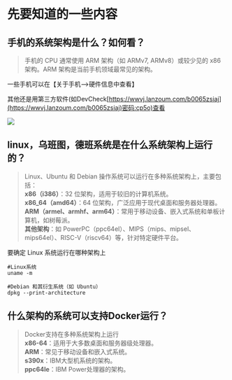 
# 先要知道的一些内容

## **手机的系统架构是什么？如何看？**

> 手机的 CPU 通常使用 ARM 架构（如 ARMv7, ARMv8）或较少见的 x86 架构。ARM 架构是当前手机领域最常见的架构。

一些手机可以在【关于手机-->硬件信息中查看】

其他还是用第三方软件(如DevCheck[https://wwvj.lanzoum.com/b0065zsiaj](https://wwvj.lanzoum.com/b0065zsiaj)密码:cp5o)查看

![](http://www.kdocs.cn/api/v3/office/copy/dDQwOXhUeXF3Z0x1a2gxM3J6Vnp5ejBQOVZGZWVzR1U2QXdoSEhSU1g1aWN0a1BoaUk2N2h3d1QzT0dPRXBrNXlzYVZWeTc2RXJ2K0xxc1B1QWZMbUxPUzcrZ0RCb0dzQ2EvY3pNYXArenE3VGpuSnRYc2xpNFUwS1cwU01MWXdPWk81ZElGS1FzZ1JGN21Ra1A0R3pXcDUwUkFuNTlydWxPNWlOUDF6VmVsMWtJaUpQKzVQTXNhRmVaZkVTWmVGdFliMk5ZTS84dWhlbENKc25obWlyVTRCQ2JCTW5pMkppWldTL3UwUjlQVUxIZTc5T05nN0w3c053R3p4N3VSTVMzOFptUStJMWhFPQ==/attach/object/WCEPEVY7ABAGU?)

## **linux，乌班图，德班系统是在什么系统架构上运行的？**

> Linux、Ubuntu 和 Debian 操作系统可以运行在多种系统架构上，主要包括：  
> **x86（i386）**：32 位架构，适用于较旧的计算机系统。  
> **x86_64（amd64）**：64 位架构，广泛应用于现代桌面和服务器处理器。  
> **ARM（armel、armhf、arm64）**：常用于移动设备、嵌入式系统和单板计算机，如树莓派。  
> **其他架构**：如 PowerPC（ppc64el）、MIPS（mips、mipsel、mips64el）、RISC-V（riscv64）等，针对特定硬件平台。

要确定 Linux 系统运行在哪种架构上

```
#Linux系统
uname -m

#Debian 和其衍生系统（如 Ubuntu）
dpkg --print-architecture
```

## **什么架构的系统可以支持Docker运行？**

> Docker支持在多种系统架构上运行  
> **x86-64**：适用于大多数桌面和服务器级处理器。  
> **ARM**：常见于移动设备和嵌入式系统。  
> **s390x**：IBM大型机系统的架构。  
> **ppc64le**：IBM Power处理器的架构。
<!--stackedit_data:
eyJoaXN0b3J5IjpbLTE4OTAwMjYwMDFdfQ==
-->